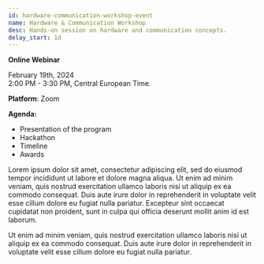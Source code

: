 ```yaml
---
id: hardware-communication-workshop-event
name: Hardware & Communication Workshop
desc: Hands-on session on hardware and communication concepts.
delay_start: 1d
---
```


**Online Webinar**

February 19th, 2024  
2:00 PM - 3:30 PM, Central European Time.

**Platform**: Zoom

**Agenda:**
- Presentation of the program
- Hackathon
- Timeline
- Awards

Lorem ipsum dolor sit amet, consectetur adipiscing elit, sed do eiusmod tempor incididunt ut labore et dolore magna aliqua. Ut enim ad minim veniam, quis nostrud exercitation ullamco laboris nisi ut aliquip ex ea commodo consequat. Duis aute irure dolor in reprehenderit in voluptate velit esse cillum dolore eu fugiat nulla pariatur. Excepteur sint occaecat cupidatat non proident, sunt in culpa qui officia deserunt mollit anim id est laborum.

Ut enim ad minim veniam, quis nostrud exercitation ullamco laboris nisi ut aliquip ex ea commodo consequat. Duis aute irure dolor in reprehenderit in voluptate velit esse cillum dolore eu fugiat nulla pariatur.

